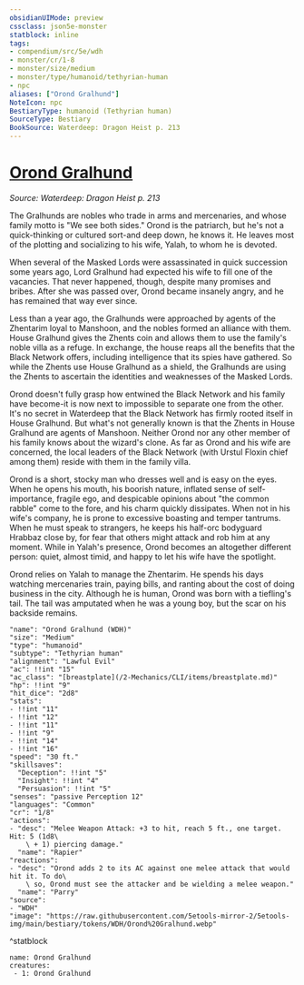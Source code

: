 ```yaml
---
obsidianUIMode: preview
cssclass: json5e-monster
statblock: inline
tags:
- compendium/src/5e/wdh
- monster/cr/1-8
- monster/size/medium
- monster/type/humanoid/tethyrian-human
- npc
aliases: ["Orond Gralhund"]
NoteIcon: npc
BestiaryType: humanoid (Tethyrian human)
SourceType: Bestiary
BookSource: Waterdeep: Dragon Heist p. 213
---
```

# [Orond Gralhund](2-Mechanics/CLI/bestiary/npc/orond-gralhund-wdh.md)
*Source: Waterdeep: Dragon Heist p. 213*  

The Gralhunds are nobles who trade in arms and mercenaries, and whose family motto is "We see both sides." Orond is the patriarch, but he's not a quick-thinking or cultured sort-and deep down, he knows it. He leaves most of the plotting and socializing to his wife, Yalah, to whom he is devoted.

When several of the Masked Lords were assassinated in quick succession some years ago, Lord Gralhund had expected his wife to fill one of the vacancies. That never happened, though, despite many promises and bribes. After she was passed over, Orond became insanely angry, and he has remained that way ever since.

Less than a year ago, the Gralhunds were approached by agents of the Zhentarim loyal to Manshoon, and the nobles formed an alliance with them. House Gralhund gives the Zhents coin and allows them to use the family's noble villa as a refuge. In exchange, the house reaps all the benefits that the Black Network offers, including intelligence that its spies have gathered. So while the Zhents use House Gralhund as a shield, the Gralhunds are using the Zhents to ascertain the identities and weaknesses of the Masked Lords.

Orond doesn't fully grasp how entwined the Black Network and his family have become-it is now next to impossible to separate one from the other. It's no secret in Waterdeep that the Black Network has firmly rooted itself in House Gralhund. But what's not generally known is that the Zhents in House Gralhund are agents of Manshoon. Neither Orond nor any other member of his family knows about the wizard's clone. As far as Orond and his wife are concerned, the local leaders of the Black Network (with Urstul Floxin chief among them) reside with them in the family villa.

Orond is a short, stocky man who dresses well and is easy on the eyes. When he opens his mouth, his boorish nature, inflated sense of self-importance, fragile ego, and despicable opinions about "the common rabble" come to the fore, and his charm quickly dissipates. When not in his wife's company, he is prone to excessive boasting and temper tantrums. When he must speak to strangers, he keeps his half-orc bodyguard Hrabbaz close by, for fear that others might attack and rob him at any moment. While in Yalah's presence, Orond becomes an altogether different person: quiet, almost timid, and happy to let his wife have the spotlight.

Orond relies on Yalah to manage the Zhentarim. He spends his days watching mercenaries train, paying bills, and ranting about the cost of doing business in the city. Although he is human, Orond was born with a tiefling's tail. The tail was amputated when he was a young boy, but the scar on his backside remains.

```statblock
"name": "Orond Gralhund (WDH)"
"size": "Medium"
"type": "humanoid"
"subtype": "Tethyrian human"
"alignment": "Lawful Evil"
"ac": !!int "15"
"ac_class": "[breastplate](/2-Mechanics/CLI/items/breastplate.md)"
"hp": !!int "9"
"hit_dice": "2d8"
"stats":
- !!int "11"
- !!int "12"
- !!int "11"
- !!int "9"
- !!int "14"
- !!int "16"
"speed": "30 ft."
"skillsaves":
  "Deception": !!int "5"
  "Insight": !!int "4"
  "Persuasion": !!int "5"
"senses": "passive Perception 12"
"languages": "Common"
"cr": "1/8"
"actions":
- "desc": "Melee Weapon Attack: +3 to hit, reach 5 ft., one target. Hit: 5 (1d8\
    \ + 1) piercing damage."
  "name": "Rapier"
"reactions":
- "desc": "Orond adds 2 to its AC against one melee attack that would hit it. To do\
    \ so, Orond must see the attacker and be wielding a melee weapon."
  "name": "Parry"
"source":
- "WDH"
"image": "https://raw.githubusercontent.com/5etools-mirror-2/5etools-img/main/bestiary/tokens/WDH/Orond%20Gralhund.webp"
```
^statblock

```encounter-table
name: Orond Gralhund
creatures:
 - 1: Orond Gralhund
```